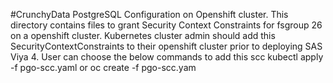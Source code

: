 #CrunchyData PostgreSQL Configuration on Openshift cluster.
This directory contains files to grant Security Context Constraints for fsgroup 26 on a openshift cluster.
Kubernetes cluster admin should add this SecurityContextConstraints to their openshift cluster prior to 
deploying SAS Viya 4. User can choose the below commands to add this scc
kubectl apply -f pgo-scc.yaml or oc create -f pgo-scc.yam